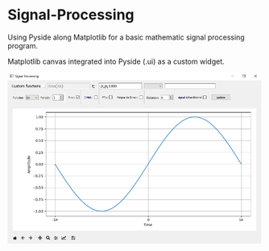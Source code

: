 # Signal-Processing
Using Pyside along Matplotlib for a basic mathematic signal processing program.

Matplotlib canvas integrated into Pyside (.ui) as a custom widget.

<img src="https://github.com/T0uchM3/Signal-Processing/blob/master/Pics/mainWindow.png">
